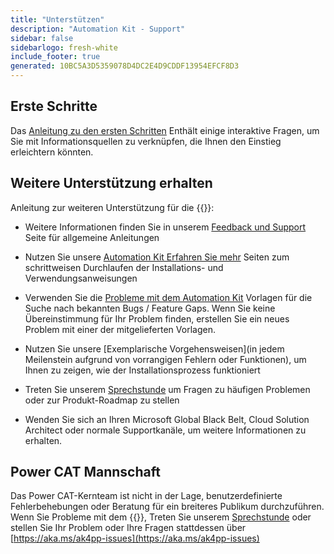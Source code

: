 ```yaml
---
title: "Unterstützen"
description: "Automation Kit - Support"
sidebar: false
sidebarlogo: fresh-white
include_footer: true
generated: 10BC5A3D5359078D4DC2E4D9CDDF13954EFCF8D3
---
```


## Erste Schritte

Das [Anleitung zu den ersten Schritten](/de/get-started) Enthält einige interaktive Fragen, um Sie mit Informationsquellen zu verknüpfen, die Ihnen den Einstieg erleichtern könnten.

## Weitere Unterstützung erhalten

Anleitung zur weiteren Unterstützung für die {{<product-name>}}:

- Weitere Informationen finden Sie in unserem [Feedback und Support](https://learn.microsoft.com/power-automate/guidance/automation-kit/feedback-support) Seite für allgemeine Anleitungen

- Nutzen Sie unsere [Automation Kit Erfahren Sie mehr](https://aka.ms/automation-kit-learn) Seiten zum schrittweisen Durchlaufen der Installations- und Verwendungsanweisungen

- Verwenden Sie die [Probleme mit dem Automation Kit](https://aka.ms/ak4pp-issues) Vorlagen für die Suche nach bekannten Bugs / Feature Gaps. Wenn Sie keine Übereinstimmung für Ihr Problem finden, erstellen Sie ein neues Problem mit einer der mitgelieferten Vorlagen.

- Nutzen Sie unsere [Exemplarische Vorgehensweisen](in jedem Meilenstein aufgrund von vorrangigen Fehlern oder Funktionen), um Ihnen zu zeigen, wie der Installationsprozess funktioniert

- Treten Sie unserem [Sprechstunde](/de/office-hours) um Fragen zu häufigen Problemen oder zur Produkt-Roadmap zu stellen

- Wenden Sie sich an Ihren Microsoft Global Black Belt, Cloud Solution Architect oder normale Supportkanäle, um weitere Informationen zu erhalten.

## Power CAT Mannschaft

Das Power CAT-Kernteam ist nicht in der Lage, benutzerdefinierte Fehlerbehebungen oder Beratung für ein breiteres Publikum durchzuführen. Wenn Sie Probleme mit dem {{<product-name>}}, Treten Sie unserem [Sprechstunde](/de/office-hours) oder stellen Sie Ihr Problem oder Ihre Fragen stattdessen über [https://aka.ms/ak4pp-issues](https://aka.ms/ak4pp-issues)
